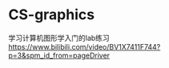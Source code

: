 # CS-graphics
学习计算机图形学入门的lab练习
https://www.bilibili.com/video/BV1X7411F744?p=3&spm_id_from=pageDriver

